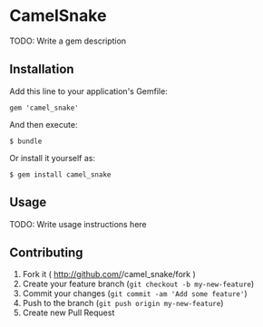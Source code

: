 # CamelSnake

TODO: Write a gem description

## Installation

Add this line to your application's Gemfile:

    gem 'camel_snake'

And then execute:

    $ bundle

Or install it yourself as:

    $ gem install camel_snake

## Usage

TODO: Write usage instructions here

## Contributing

1. Fork it ( http://github.com/<my-github-username>/camel_snake/fork )
2. Create your feature branch (`git checkout -b my-new-feature`)
3. Commit your changes (`git commit -am 'Add some feature'`)
4. Push to the branch (`git push origin my-new-feature`)
5. Create new Pull Request
